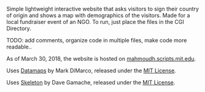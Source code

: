 Simple lightweight interactive website that asks visitors to sign their country of origin and shows a map with demographics of the visitors. Made for a local fundraiser event of an NGO. To run, just place the files in the CGI Directory.

TODO: add comments, organize code in multiple files, make code more readable..

As of March 30, 2018, the website is hosted on [mahmoudh.scripts.mit.edu](http://mahmoudh.scripts.mit.edu/).


Uses [Datamaps](https://github.com/markmarkoh/datamaps) by Mark DiMarco, released under the [MIT License](https://github.com/markmarkoh/datamaps/blob/master/LICENSE).

Uses [Skeleton](https://github.com/dhg/Skeleton) by Dave Gamache, released under the [MIT License](https://github.com/dhg/Skeleton/blob/master/LICENSE.md).
